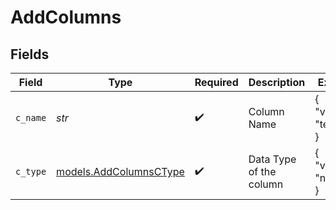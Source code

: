 # AddColumns


## Fields

| Field                                                  | Type                                                   | Required                                               | Description                                            | Example                                                |
| ------------------------------------------------------ | ------------------------------------------------------ | ------------------------------------------------------ | ------------------------------------------------------ | ------------------------------------------------------ |
| `c_name`                                               | *str*                                                  | :heavy_check_mark:                                     | Column Name                                            | {<br/>"value": "test"<br/>}                            |
| `c_type`                                               | [models.AddColumnsCType](../models/addcolumnsctype.md) | :heavy_check_mark:                                     | Data Type of the column                                | {<br/>"value": "numeric"<br/>}                         |